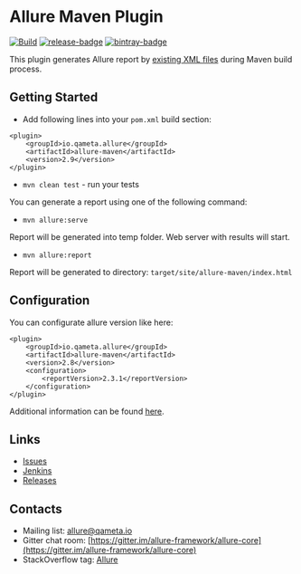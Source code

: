 [release]: https://github.com/allure-framework/allure-maven/releases/latest "Release"
[release-badge]: https://img.shields.io/github/release/allure-framework/allure-maven.svg

[bintray]: https://bintray.com/qameta/maven/allure-maven "Bintray"
[bintray-badge]: https://img.shields.io/bintray/v/qameta/maven/allure-maven.svg?style=flat

# Allure Maven Plugin 

[![Build](https://github.com/allure-framework/allure-maven/actions/workflows/build.yml/badge.svg)](https://github.com/allure-framework/allure-maven/actions/workflows/build.yml) [![release-badge][]][release] [![bintray-badge][]][bintray]

This plugin generates Allure report by [existing XML files](https://github.com/allure-framework/allure-core/wiki#gathering-information-about-tests) during Maven build process.

## Getting Started

* Add following lines into your `pom.xml` build section:
```
<plugin>
	<groupId>io.qameta.allure</groupId>
	<artifactId>allure-maven</artifactId>
	<version>2.9</version>
</plugin>
```

* `mvn clean test` - run your tests

You can generate a report using one of the following command:

* `mvn allure:serve`

Report will be generated into temp folder. Web server with results will start.

* `mvn allure:report`

Report will be generated tо directory: `target/site/allure-maven/index.html`

## Configuration

You can configurate allure version like here:
```
<plugin>
	<groupId>io.qameta.allure</groupId>
	<artifactId>allure-maven</artifactId>
	<version>2.8</version>
	<configuration>
		<reportVersion>2.3.1</reportVersion>
	</configuration>
</plugin>
```

Additional information can be found [here](https://docs.qameta.io/allure).

## Links

* [Issues](https://github.com/allure-framework/allure-maven/issues)
* [Jenkins](https://ci.qameta.io/job/allure-maven/)
* [Releases](https://github.com/allure-framework/allure-maven/releases)

## Contacts
* Mailing list: [allure@qameta.io](mailto:allure@qameta.io)
* Gitter chat room: [https://gitter.im/allure-framework/allure-core](https://gitter.im/allure-framework/allure-core)
* StackOverflow tag: [Allure](http://stackoverflow.com/questions/tagged/allure)
